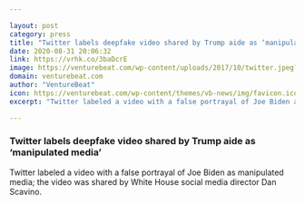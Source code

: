 ```yaml
---

layout: post
category: press
title: "Twitter labels deepfake video shared by Trump aide as ‘manipulated media’"
date: 2020-08-31 20:06:32
link: https://vrhk.co/3baDcrE
image: https://venturebeat.com/wp-content/uploads/2017/10/twitter.jpeg?w=1200&strip=all
domain: venturebeat.com
author: "VentureBeat"
icon: https://venturebeat.com/wp-content/themes/vb-news/img/favicon.ico
excerpt: "Twitter labeled a video with a false portrayal of Joe Biden as manipulated media; the video was shared by White House social media director Dan Scavino."

---
```


### Twitter labels deepfake video shared by Trump aide as ‘manipulated media’

Twitter labeled a video with a false portrayal of Joe Biden as manipulated media; the video was shared by White House social media director Dan Scavino.
